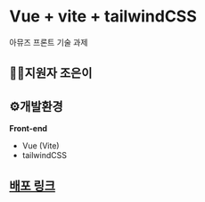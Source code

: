 # Vue + vite + tailwindCSS
아뮤즈 프론트 기술 과제 

## 🙋‍♀️지원자 조은이

## ⚙️개발환경
**Front-end**
- Vue (Vite)
- tailwindCSS

## [배포 링크](https://joeuni-amuz-project.netlify.app/)
